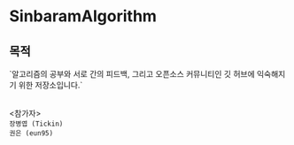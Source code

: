 # SinbaramAlgorithm 

<h2>목적</h2>
`알고리즘의 공부와 서로 간의 피드백, 그리고 오픈소스 커뮤니티인 깃 허브에 익숙해지기 위한 저장소입니다.`<br>
<br>

<참가자><br>
`장병엽 (Tickin)`<br>
`권은 (eun95)`<br>
